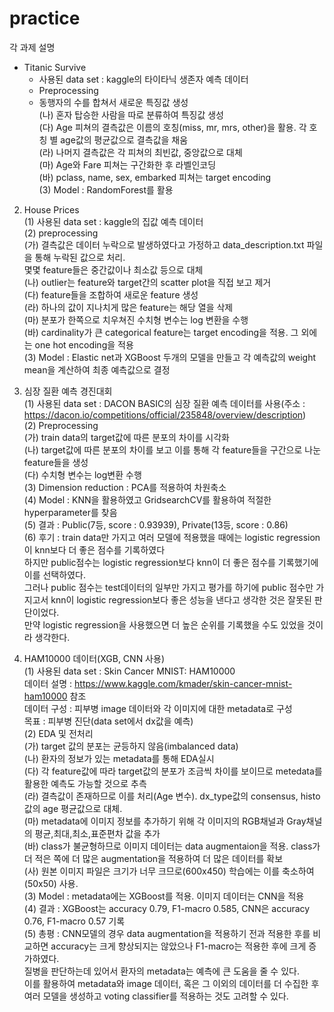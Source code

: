 # practice
각 과제 설명<br />
* Titanic Survive<br />
  * 사용된 data set : kaggle의 타이타닉 생존자 예측 데이터<br />
  * Preprocessing<br />
   * 동행자의 수를 합쳐서 새로운 특징값 생성<br />
  (나) 혼자 탑승한 사람을 따로 분류하여 특징값 생성<br />
  (다) Age 피쳐의 결측값은 이름의 호칭(miss, mr, mrs, other)을 활용. 각 호칭 별 age값의 평균값으로 결측값을 채움<br />
  (라) 나머지 결측값은 각 피쳐의 최빈값, 중앙값으로 대체<br />
  (마) Age와 Fare 피쳐는 구간화한 후 라벨인코딩<br />
  (바) pclass, name, sex, embarked 피쳐는 target encoding<br />
(3) Model : RandomForest를 활용<br />

2. House Prices<br />
(1) 사용된 data set : kaggle의 집값 예측 데이터<br />
(2) preprocessing<br />
  (가) 결측값은 데이터 누락으로 발생하였다고 가정하고 data_description.txt 파일을 통해 누락된 값으로 처리.<br />
  몇몇 feature들은 중간값이나 최소값 등으로 대체<br />
  (나) outlier는 feature와 target간의 scatter plot을 직접 보고 제거<br />
  (다) feature들을 조합하여 새로운 feature 생성<br />
  (라) 하나의 값이 지나치게 많은 feature는 해당 열을 삭제<br />
  (마) 분포가 한쪽으로 치우쳐진 수치형 변수는 log 변환을 수행<br />
  (바) cardinality가 큰 categorical feature는 target encoding을 적용. 그 외에는 one hot encoding을 적용<br />
(3) Model : Elastic net과 XGBoost 두개의 모델을 만들고 각 예측값의 weight mean을 계산하여 최종 예측값으로 결정<br />

3. 심장 질환 예측 경진대회<br />
(1) 사용된 data set : DACON BASIC의 심장 질환 예측 데이터를 사용(주소 : https://dacon.io/competitions/official/235848/overview/description)<br />
(2) Preprocessing<br />
  (가) train data의 target값에 따른 분포의 차이를 시각화<br />
  (나) target값에 따른 분포의 차이를 보고 이를 통해 각 feature들을 구간으로 나눈 feature들을 생성<br />
  (다) 수치형 변수는 log변환 수행<br />
(3) Dimension reduction : PCA를 적용하여 차원축소<br />
(4) Model : KNN을 활용하였고 GridsearchCV를 활용하여 적절한 hyperparameter를 찾음<br />
(5) 결과 : Public(7등, score : 0.93939), Private(13등, score : 0.86)<br />
(6) 후기 : train data만 가지고 여러 모델에 적용했을 때에는 logistic regression이 knn보다 더 좋은 점수를 기록하였다<br />
하지만 public점수는 logistic regression보다 knn이 더 좋은 점수를 기록했기에 이를 선택하였다. <br />
그러나 public 점수는 test데이터의 일부만 가지고 평가를 하기에 public 점수만 가지고서 knn이 logistic regression보다 좋은 성능을 낸다고 생각한 것은 잘못된 판단이었다.<br />
만약 logistic regression을 사용했으면 더 높은 순위를 기록했을 수도 있었을 것이라 생각한다.<br />

4. HAM10000 데이터(XGB, CNN 사용)<br />
(1) 사용된 data set : Skin Cancer MNIST: HAM10000<br />
  데이터 설명 :  https://www.kaggle.com/kmader/skin-cancer-mnist-ham10000 참조<br />
  데이터 구성 : 피부병 image 데이터와 각 이미지에 대한 metadata로 구성<br />
  목표 : 피부병 진단(data set에서 dx값을 예측)<br />
(2) EDA 및 전처리<br />
  (가) target 값의 분포는 균등하지 않음(imbalanced data)<br />
  (나) 환자의 정보가 있는 metadata를 통해 EDA실시<br />
  (다) 각 feature값에 따라 target값의 분포가 조금씩 차이를 보이므로 metedata를 활용한 예측도 가능할 것으로 추측<br />
  (라) 결측값이 존재하므로 이를 처리(Age 변수). dx_type값의 consensus, histo값의 age 평균값으로 대체.<br />
  (마) metadata에 이미지 정보를 추가하기 위해 각 이미지의 RGB채널과 Gray채널의 평균,최대,최소,표준편차 값을 추가<br />
  (바) class가 불균형하므로 이미지 데이터는 data augmentaion을 적용. class가 더 적은 쪽에 더 많은 augmentation을 적용하여 더 많은 데이터를 확보<br />
  (사) 원본 이미지 파일은 크기가 너무 크므로(600x450) 학습에는 이를 축소하여(50x50) 사용.<br />
(3) Model : metadata에는 XGBoost를 적용. 이미지 데이터는 CNN을 적용<br />
(4) 결과 : XGBoost는 accuracy 0.79, F1-macro 0.585, CNN은 accuracy 0.76, F1-macro 0.57 기록<br />
(5) 총평 : CNN모델의 경우 data augmentation을 적용하기 전과 적용한 후를 비교하면 accuracy는 크게 향상되지는 않았으나 F1-macro는 적용한 후에 크게 증가하였다.<br />
질병을 판단하는데 있어서 환자의 metadata는 예측에 큰 도움을 줄 수 있다.<br />
이를 활용하여 metadata와 image 데이터, 혹은 그 이외의 데이터를 더 수집한 후 여러 모델을 생성하고 voting classifier를 적용하는 것도 고려할 수 있다.<br />

